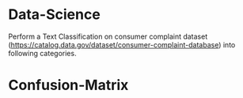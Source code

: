 # Data-Science
Perform a Text Classification on consumer complaint dataset (https://catalog.data.gov/dataset/consumer-complaint-database) into following categories.
# Confusion-Matrix

